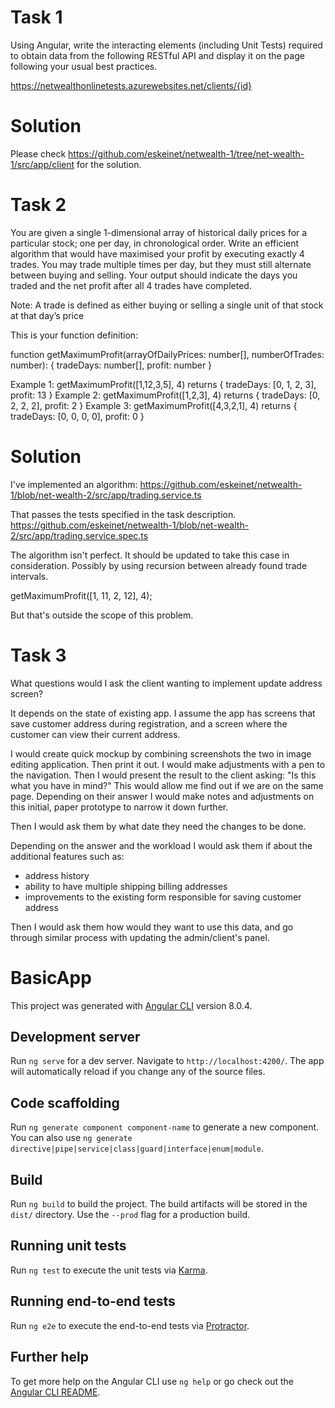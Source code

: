 # Task 1
Using Angular, write the interacting elements (including Unit Tests) required to obtain data from the following RESTful API and display it on the page following your usual best practices.

https://netwealthonlinetests.azurewebsites.net/clients/{id}

# Solution
Please check https://github.com/eskeinet/netwealth-1/tree/net-wealth-1/src/app/client for the solution.

# Task 2
  You are given a single 1-dimensional array of historical daily prices for a particular stock; one per day, in chronological order. Write an efficient algorithm that would have maximised your profit by executing exactly 4 trades. You may trade multiple times per day, but they must still alternate between buying and selling. Your output should indicate the days you traded and the net profit after all 4 trades have completed.

  Note: A trade is defined as either buying or selling a single unit of that stock at that day’s price

  This is your function definition:

  function  getMaximumProfit(arrayOfDailyPrices: number[], numberOfTrades: number): { tradeDays: number[], profit: number }

  Example 1: getMaximumProfit([1,12,3,5], 4) returns { tradeDays: [0, 1, 2, 3], profit: 13 }
  Example 2: getMaximumProfit([1,2,3], 4) returns { tradeDays: [0, 2, 2, 2], profit: 2 }
  Example 3: getMaximumProfit([4,3,2,1], 4) returns { tradeDays: [0, 0, 0, 0], profit: 0 }
# Solution
I've implemented an algorithm:
https://github.com/eskeinet/netwealth-1/blob/net-wealth-2/src/app/trading.service.ts

That passes the tests specified in the task description.
https://github.com/eskeinet/netwealth-1/blob/net-wealth-2/src/app/trading.service.spec.ts 

The algorithm isn't perfect. It should be updated to take this case in consideration. Possibly by using recursion between already found trade intervals.

getMaximumProfit([1, 11, 2, 12], 4);

But that's outside the scope of this problem.
# Task 3

What questions would I ask the client wanting to implement update address screen?

It depends on the state of existing app.
I assume the app has screens that save customer address during registration, and a screen where the customer can view their current address.

I would create quick mockup by combining screenshots the two in image editing application. Then print it out. I would make adjustments with a pen to the navigation. Then I would present the result to the client asking:
"Is this what you have in mind?"
This would allow me find out if we are on the same page. Depending on their answer I would make notes and adjustments on this initial, paper prototype to narrow it down further.

Then I would ask them by what date they need the changes to be done.

Depending on the answer and the workload I would ask them if about the additional features such as:
- address history
- ability to have multiple shipping billing addresses
- improvements to the existing form responsible for saving customer address

Then I would ask them how would they want to use this data, and go through similar process with updating the admin/client's panel.

# BasicApp

This project was generated with [Angular CLI](https://github.com/angular/angular-cli) version 8.0.4.

## Development server

Run `ng serve` for a dev server. Navigate to `http://localhost:4200/`. The app will automatically reload if you change any of the source files.

## Code scaffolding

Run `ng generate component component-name` to generate a new component. You can also use `ng generate directive|pipe|service|class|guard|interface|enum|module`.

## Build

Run `ng build` to build the project. The build artifacts will be stored in the `dist/` directory. Use the `--prod` flag for a production build.

## Running unit tests

Run `ng test` to execute the unit tests via [Karma](https://karma-runner.github.io).

## Running end-to-end tests

Run `ng e2e` to execute the end-to-end tests via [Protractor](http://www.protractortest.org/).

## Further help

To get more help on the Angular CLI use `ng help` or go check out the [Angular CLI README](https://github.com/angular/angular-cli/blob/master/README.md).
